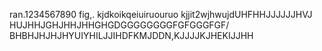 ran.1234567890
fig,.
kjdkoikqeiuiruouruo kjjit2wjhwujdUHFHHJJJJJJHVJ HUJHHJGHJHHJHHGHGDGGGGGGGGFGFGGGFGF/ BHBHJHJHJHYUIYHILJJIHDFKMJDDN,KJJJJKJHEKIJJHH 
